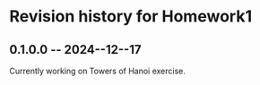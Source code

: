 # Revision history for Homework1

## 0.1.0.0 -- 2024--12--17

Currently working on Towers of Hanoi exercise.
